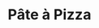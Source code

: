 ---
layout: recette
categories: [recettes]
hidden: true
lang: fr
title: Pâte à Pizza
type: sel
ingredients: 
  - nom: farine
    qte: 380
    unite: gr
  - nom: sel
    qte: 6
    unite: gr
  - nom: eau tiède
    qte: 18
    unite: cL
  - nom: huile d'olive
    qte: 3
    unite: cuillères à soupe
  - nom: levure sèche
    qte: 2
    unite: gr
etapes:
  - label: "Préparation"
    details:
      - Mélanger l'eau tiède avec la levure jusqu'à ce que ça se dissoude
      - Ajouter l'huile d'olive
      - Mélanger la farine et le sel
      - Ajouter la moitié du mélange eau tiède levure dans la farine
      - Pétrir
      - Ajouter le reste du liquide
      - Pétrir jusqu'à ce que ça arrête de coller au saladier
      - Sortir la boule et pétrir sur le plan de travail avec la paume de la main
      - Former une boule qui doit être bien lisse
      - Remettre dans le saladier, couvrir et laisser reposer 2 heures minimum dans un endroit chaud
cuisson: 
  - Préchauffer le four à 240°C 
  - Sortir la boule (elle a du beaucoup gonfler), faire évacuer l'air en appuyant dessus
  - Garnir
  - Cuire 18 minutes à 240°C
notes:
  - label: Comment pétrir
    link: https://www.youtube.com/watch?v=SF2F1xKTrdE 
  - label: Comment étaler
    link: https://youtu.be/FZDoI20pTHw?t=265
  - label: Comment étaler 2
    link: https://www.youtube.com/watch?v=oopnT_wGGHE
  - label: Explications
    link: https://www.ricardocuisine.com/chroniques/chimie-alimentaire/509-guide-pizza-101
  - Penser à presser la mozzarella avec du sopalin pour absorber l'eau

variantes:
  - label: une cuillère de sucre blanc pour activer plus rapidement la levure
    todo: true
---